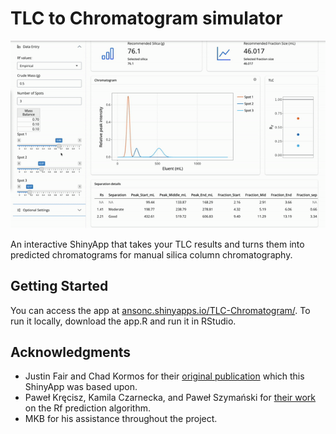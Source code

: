 # TLC to Chromatogram simulator

![](https://github.com/gilbertblanson/TLC-to-Chromatogram/blob/main/demoapp.gif)

An interactive ShinyApp that takes your TLC results and turns them into predicted chromatograms for manual silica column chromatography.

## Getting Started

You can access the app at [ansonc.shinyapps.io/TLC-Chromatogram/](ansonc.shinyapps.io/TLC-Chromatogram/). To run it locally, download the app.R and run it in RStudio.

## Acknowledgments

-   Justin Fair and Chad Kormos for their [original publication](https://doi.org/10.1016/j.chroma.2008.09.085) which this ShinyApp was based upon.
-   Paweł Kręcisz, Kamila Czarnecka, and Paweł Szymański for [their work](https://doi.org/10.1093/chromsci/bmab097) on the Rf prediction algorithm.
-   MKB for his assistance throughout the project.
